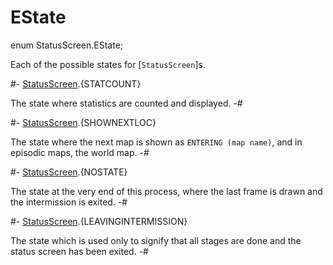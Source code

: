 # EState

[StatusScreen]: ../StatusScreen.md

<!-- api-declaration -->
enum StatusScreen.EState;

<!-- api-definition -->
Each of the possible states for [`StatusScreen`]s.

<!-- api-variants -->
#-
[StatusScreen].{STATCOUNT}

The state where statistics are counted and displayed.
-#

#-
[StatusScreen].{SHOWNEXTLOC}

The state where the next map is shown as `ENTERING (map name)`, and in
episodic maps, the world map.
-#

#-
[StatusScreen].{NOSTATE}

The state at the very end of this process, where the last frame is
drawn and the intermission is exited.
-#

#-
[StatusScreen].{LEAVINGINTERMISSION}

The state which is used only to signify that all stages are done and
the status screen has been exited.
-#
